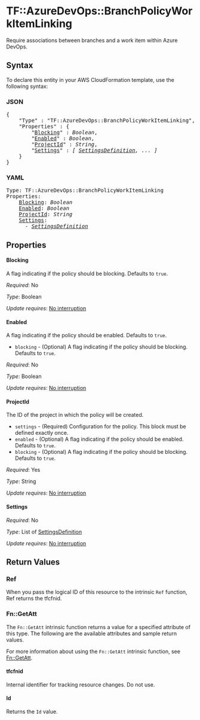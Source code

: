 # TF::AzureDevOps::BranchPolicyWorkItemLinking

Require associations between branches and a work item within Azure DevOps.

## Syntax

To declare this entity in your AWS CloudFormation template, use the following syntax:

### JSON

<pre>
{
    "Type" : "TF::AzureDevOps::BranchPolicyWorkItemLinking",
    "Properties" : {
        "<a href="#blocking" title="Blocking">Blocking</a>" : <i>Boolean</i>,
        "<a href="#enabled" title="Enabled">Enabled</a>" : <i>Boolean</i>,
        "<a href="#projectid" title="ProjectId">ProjectId</a>" : <i>String</i>,
        "<a href="#settings" title="Settings">Settings</a>" : <i>[ <a href="settingsdefinition.md">SettingsDefinition</a>, ... ]</i>
    }
}
</pre>

### YAML

<pre>
Type: TF::AzureDevOps::BranchPolicyWorkItemLinking
Properties:
    <a href="#blocking" title="Blocking">Blocking</a>: <i>Boolean</i>
    <a href="#enabled" title="Enabled">Enabled</a>: <i>Boolean</i>
    <a href="#projectid" title="ProjectId">ProjectId</a>: <i>String</i>
    <a href="#settings" title="Settings">Settings</a>: <i>
      - <a href="settingsdefinition.md">SettingsDefinition</a></i>
</pre>

## Properties

#### Blocking

A flag indicating if the policy should be blocking. Defaults to `true`.

_Required_: No

_Type_: Boolean

_Update requires_: [No interruption](https://docs.aws.amazon.com/AWSCloudFormation/latest/UserGuide/using-cfn-updating-stacks-update-behaviors.html#update-no-interrupt)

#### Enabled

A flag indicating if the policy should be enabled. Defaults to `true`.
- `blocking` - (Optional) A flag indicating if the policy should be blocking. Defaults to `true`.

_Required_: No

_Type_: Boolean

_Update requires_: [No interruption](https://docs.aws.amazon.com/AWSCloudFormation/latest/UserGuide/using-cfn-updating-stacks-update-behaviors.html#update-no-interrupt)

#### ProjectId

The ID of the project in which the policy will be created.
- `settings` - (Required) Configuration for the policy. This block must be defined exactly once.
- `enabled` - (Optional) A flag indicating if the policy should be enabled. Defaults to `true`.
- `blocking` - (Optional) A flag indicating if the policy should be blocking. Defaults to `true`.

_Required_: Yes

_Type_: String

_Update requires_: [No interruption](https://docs.aws.amazon.com/AWSCloudFormation/latest/UserGuide/using-cfn-updating-stacks-update-behaviors.html#update-no-interrupt)

#### Settings

_Required_: No

_Type_: List of <a href="settingsdefinition.md">SettingsDefinition</a>

_Update requires_: [No interruption](https://docs.aws.amazon.com/AWSCloudFormation/latest/UserGuide/using-cfn-updating-stacks-update-behaviors.html#update-no-interrupt)

## Return Values

### Ref

When you pass the logical ID of this resource to the intrinsic `Ref` function, Ref returns the tfcfnid.

### Fn::GetAtt

The `Fn::GetAtt` intrinsic function returns a value for a specified attribute of this type. The following are the available attributes and sample return values.

For more information about using the `Fn::GetAtt` intrinsic function, see [Fn::GetAtt](https://docs.aws.amazon.com/AWSCloudFormation/latest/UserGuide/intrinsic-function-reference-getatt.html).

#### tfcfnid

Internal identifier for tracking resource changes. Do not use.

#### Id

Returns the <code>Id</code> value.

